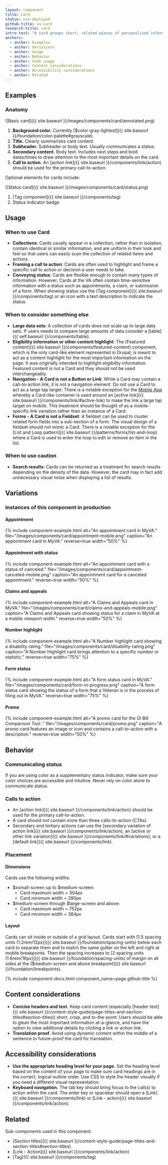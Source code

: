 ```yaml
---
layout: component
title: Card
status: use-deployed
github-title: va-card
research-title: card
intro-text: "A card groups short, related pieces of personalized information into a series of discrete containers, similar to physical index or playing cards. The goal of a card is to present a snapshot of information in one digestible chunk with the option to navigate to more detailed content. The user should be able to easily scan a sequence of cards and take action on the most relevant items."
anchors:
  - anchor: Examples
  - anchor: Variations
  - anchor: Usage
  - anchor: Behavior
  - anchor: Code usage
  - anchor: Content considerations
  - anchor: Accessibility considerations
  - anchor: Related
---
```


## Examples

### Anatomy

![Basic card]({{ site.baseurl }}/images/components/card/annotated.png) 

1. **Background color.** Currently [$color-gray-lightest]({{ site.baseurl }}/foundation/color-palette#grayscale).
2. **Title.** Clearly summarizes card content. 
3. **Subheader.** Subheader or body text. Usually communicates a status.
4. **Secondary content.** Body text. Includes next steps and bold dates/times to draw attention to the most important details on the card.
5. **Call to action.** An [action link]({{ site.baseurl }}/components/link/action) should be used for the primary call-to-action.

Optional elements for cards include:

![Status card]({{ site.baseurl }}/images/components/card/status.png)

1. [Tag component]({{ site.baseurl }}/components/tag)
2. Status indicator badge

## Usage

### When to use Card

* **Collections**: Cards usually appear in a collection, rather than in isolation, contain identical or similar information, and are uniform in their look and feel so that users can easily scan the collection of related items and actions.
* **Framing a call to action**: Cards are often used to highlight and frame a specific call to action or decision a user needs to take. 
* **Conveying status**: Cards are flexible enough to contain many types of information. However, Cards at the VA often contain time-sensitive information with a status such as appointments, a claim, or submission of a form. When showing status use the [Tag component]({{ site.baseurl }}/components/tag) or an icon with a text description to indicate the status.

### When to consider something else

* **Large data sets**: A collection of cards does not scale up to large data sets. If users needs to compare large amounts of data consider a [table]({{ self.baseurl }}/components/table).
* **Eligibility information or other content highlight**: The [Featured content]({{ site.baseurl }}/components/featured-content) component, which is the only card-like element represented in Drupal, is meant to act as a content highlight for the most important information on the page. It was originally intended to highlight eligibility information. Featured content is not a Card and they should not be used interchangeably.
* **Navigation - A Card is not a Button or Link**: While a Card may contain a call-to-action link, it is not a navigation element. Do not use a Card to act as a large tap target. There is a notable exception for the [Mobile App](https://apps.apple.com/us/app/va-health-and-benefits/id1559609596?platform=iphone) whereby a Card-like container is used around an [active link]({{ site.baseurl }}/components/link/#active-link) to make the link a large tap target on mobile. This treatment should be thought of as a mobile-specific link variation rather than an instance of a Card.
* **Forms - A Card is not a Fieldset**: A fieldset can be used to cluster related form fields into a sub-section of a form. The visual design of a fieldset should not mimic a Card. There is a notable exception for the [List and Loop pattern]({{ site.baseurl }}/patterns/forms/list-and-loop) where a Card is used to enter the loop to edit or remove an item in the list. 

### When to use caution

* **Search results**: Cards can be returned as a treatment for search results depending on the density of the data. However, the card may in fact add unnecessary visual noise when displaying a list of results.

## Variations

### Instances of this component in production

#### Appointment

{% include component-example.html alt="An appointment card in MyVA." file="/images/components/card/appointment-mobile.png" caption="An appointment card in MyVA." reverse=true width="50%" %}

#### Appointment with status

{% include component-example.html alt="An appointment card with a status of canceled." file="/images/components/card/appointment-canceled-mobile.png" caption="An appointment card for a canceled appointment." reverse=true width="50%" %}

#### Claims and appeals

{% include component-example.html alt="A Claims and Appeals card in MyVA." file="/images/components/card/claims-and-appeals-mobile.png" caption="A Claims and Appeals card showing status for a claim in MyVA at a mobile viewport width." reverse=true width="50%" %}

#### Number highlight

{% include component-example.html alt="A Number highlight card showing a disability rating." file="/images/components/card/disability-rating.png" caption="A Number Highlight card brings attention to a specific number or statistic." reverse=true width="75%" %}

#### Form status

{% include component-example.html alt="A form status card in MyVA." file="/images/components/card/form-in-progress.png" caption="A form status card showing the status of a form that a Veteran is in the process of filing out in MyVA." reverse=true width="75%" %}

#### Promo

{% include component-example.html alt="A promo card for the GI Bill Comparison Tool ." file="/images/components/card/promo.png" caption="A promo card features an image or icon and contains a call-to-action with a description." reverse=true width="50%" %}

## Behavior

### Communicating status

If you are using color as a supplementary status indicator, make sure your color choices are accessible and intuitive. Never rely on color alone to communicate status.

### Calls to action 

* An [action link]({{ site.baseurl }}/components/link/action) should be used for the primary call-to-action. 
* A card should not contain more than three calls-to-action (CTAs). 
* Secondary and tertiary actions can use the [secondary variation of action link]({{ site.baseurl }}/components/link/action), an [active or other link variation]({{ site.baseurl }}/components/link/#variations), or a [default link]({{ site.baseurl }}/components/link).

### Placement

#### Dimensions 

Cards use the following widths:
  * $xsmall-screen up to $medium-screen:
    * Card maximum width = 304px
    * Card minimum width = 280px
  * $medium-screen through $large-screen and above:
    * Card maximum width = 752px
    * Card minimum width = 384px

#### Layout

Cards can sit inside or outside of a grid layout. Cards start with [1.5 spacing units (1.2rem/12px)]({{ site.baseurl }}/foundation/spacing-units) below each card to separate them and to match the same gutter on the left and right at mobile breakpoints. Then the spacing increases to [2 spacing units (1.6rem/16px)]({{ site.baseurl }}/foundation/spacing-units) of margin on all sides at the [$medium-screen and above breakpoint]({{ site.baseurl }}/foundation/breakpoints).


{% include component-docs.html component_name=page.github-title %}

## Content considerations

* **Concise headers and text.** Keep card content (especially [header text]({{ site.baseurl }}/content-style-guide/page-titles-and-section-titles#section-titles)) short, crisp, and to-the-point: Users should be able to glean the most important information at-a-glance, and have the option to view additional details by clicking a link or action link.
* **Translation proof.** Avoid using dynamic content within the middle of a sentence to future-proof the card for translation.

## Accessibility considerations

* **Use the appropriate heading level for your page.** Set the heading level based on the content of your page to make sure card headings are in the correct, logical outline order. Use CSS to style the header visually if you need a different visual representation.
* **Keyboard navigation.** The tab key should bring focus to the call(s) to action within the card.  The enter key or spacebar should open a [Link]({{ site.baseurl }}/components/link) or [Link - action]({{ site.baseurl }}/components/link/action).

## Related

Sub-components used in this component:

* [Section titles]({{ site.baseurl }}/content-style-guide/page-titles-and-section-titles#section-titles)
* [Link - Action]({{ site.baseurl }}/components/link/action)
* [Tag]({{ site.baseurl }}/components/tag)
